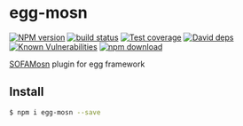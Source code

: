 # egg-mosn

[![NPM version][npm-image]][npm-url]
[![build status][travis-image]][travis-url]
[![Test coverage][codecov-image]][codecov-url]
[![David deps][david-image]][david-url]
[![Known Vulnerabilities][snyk-image]][snyk-url]
[![npm download][download-image]][download-url]

[npm-image]: https://img.shields.io/npm/v/egg-sofa-rpc.svg?style=flat-square
[npm-url]: https://npmjs.org/package/egg-sofa-rpc
[travis-image]: https://img.shields.io/travis/eggjs/egg-sofa-rpc.svg?style=flat-square
[travis-url]: https://travis-ci.org/eggjs/egg-sofa-rpc
[codecov-image]: https://img.shields.io/codecov/c/github/eggjs/egg-sofa-rpc.svg?style=flat-square
[codecov-url]: https://codecov.io/github/eggjs/egg-sofa-rpc?branch=master
[david-image]: https://img.shields.io/david/eggjs/egg-sofa-rpc.svg?style=flat-square
[david-url]: https://david-dm.org/eggjs/egg-sofa-rpc
[snyk-image]: https://snyk.io/test/npm/egg-sofa-rpc/badge.svg?style=flat-square
[snyk-url]: https://snyk.io/test/npm/egg-sofa-rpc
[download-image]: https://img.shields.io/npm/dm/egg-sofa-rpc.svg?style=flat-square
[download-url]: https://npmjs.org/package/egg-sofa-rpc

[SOFAMosn](https://github.com/alipay/sofa-mosn) plugin for egg framework

## Install

```bash
$ npm i egg-mosn --save
```

